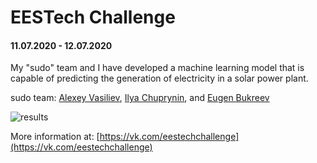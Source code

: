 # EESTech Challenge 
#### 11.07.2020 - 12.07.2020

My "sudo" team and I have developed a machine learning model that is capable of predicting the generation of electricity in a solar power plant.

sudo team: [Alexey Vasiliev](https://github.com/vasilievan), [Ilya Chuprynin](https://github.com/Valaubr), and [Eugen Bukreev](https://github.com/eugenpolytechnic)

![results](https://github.com/eugenpolytechnic/hackatons/blob/master/EESTech%20Challenge/certificate.png)

More information at: [https://vk.com/eestechchallenge](https://vk.com/eestechchallenge)

